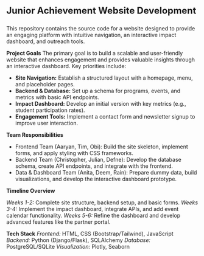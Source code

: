 **<p style="font-size:24px;">Junior Achievement Website Development</p>**

This repository contains the source code for a website designed to provide an engaging platform with intuitive navigation, an interactive impact dashboard, and outreach tools.

**Project Goals**
The primary goal is to build a scalable and user-friendly website that enhances engagement and provides valuable insights through an interactive dashboard. Key priorities include:

 - **Site Navigation:** Establish a structured layout with a homepage, menu, and placeholder pages.
 - **Backend & Database:** Set up a schema for programs, events, and metrics with basic API endpoints.
 - **Impact Dashboard:** Develop an initial version with key metrics (e.g., student participation rates).
 - **Engagement Tools:** Implement a contact form and newsletter signup to improve user interaction.

**Team Responsibilities**
 - Frontend Team (Aaryan, Tim, Obi): Build the site skeleton, implement forms, and apply styling with CSS frameworks.
 - Backend Team (Christopher, Julian, Defne): Develop the database schema, create API endpoints, and integrate with the frontend.
 - Data & Dashboard Team (Anita, Deem, Rain): Prepare dummy data, build visualizations, and develop the interactive dashboard prototype.

**Timeline Overview**

*Weeks 1-2:* Complete site structure, backend setup, and basic forms.
*Weeks 3-4:* Implement the impact dashboard, integrate APIs, and add event calendar functionality.
*Weeks 5-6:* Refine the dashboard and develop advanced features like the partner portal.

**Tech Stack**
*Frontend:* HTML, CSS (Bootstrap/Tailwind), JavaScript
*Backend:* Python (Django/Flask), SQLAlchemy
*Database:* PostgreSQL/SQLite
*Visualization:* Plotly, Seaborn
